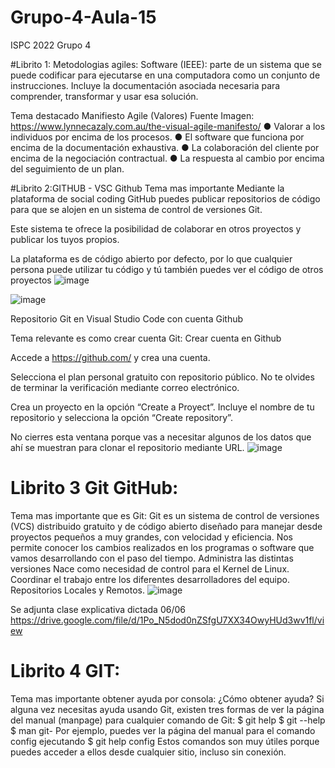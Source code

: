 # Grupo-4-Aula-15
ISPC 2022 Grupo 4

#Librito 1: Metodologias agiles:
Software (IEEE): parte de un sistema que se puede codificar para ejecutarse en una
computadora como un conjunto de instrucciones. Incluye la documentación asociada
necesaria para comprender, transformar y usar esa solución.


Tema destacado 
Manifiesto Agile (Valores)
Fuente Imagen: https://www.lynnecazaly.com.au/the-visual-agile-manifesto/
● Valorar a los individuos por encima de los procesos.
● El software que funciona por encima de la documentación exhaustiva.
● La colaboración del cliente por encima de la negociación contractual.
● La respuesta al cambio por encima del seguimiento de un plan.


#Librito 2:GITHUB - VSC
Github
Tema mas importante
Mediante la plataforma de social coding GitHub puedes publicar repositorios de código para que se alojen en un sistema de control de versiones Git. 

Este sistema te ofrece la posibilidad de colaborar en otros proyectos y publicar los tuyos propios. 

La plataforma es de código abierto por defecto, por lo que cualquier persona puede utilizar tu código y tú también puedes ver el código de otros proyectos
![image](https://user-images.githubusercontent.com/106833817/177074472-21bcb7dc-f4c6-4b91-bf86-ec16f959c6dd.png)

![image](https://user-images.githubusercontent.com/106833817/177074494-24da22b6-97ad-432b-b191-a513d1b2df35.png)

Repositorio Git en Visual Studio Code con cuenta Github

Tema relevante es como crear cuenta Git: Crear cuenta en Github

Accede a https://github.com/ y crea una cuenta. 

Selecciona el plan personal gratuito con repositorio público. No te olvides de terminar la verificación mediante correo electrónico. 

Crea un proyecto en la opción “Create a Proyect”. Incluye el nombre de tu repositorio y selecciona la opción “Create repository”. 

No cierres esta ventana porque vas a necesitar algunos de los datos que ahí se muestran para clonar el repositorio mediante URL. 
![image](https://user-images.githubusercontent.com/95329694/177075073-a9de1997-5c90-4c3e-b957-3953f8a302e3.png)

# Librito 3 Git GitHub:
Tema mas importante que es Git: Git es un sistema de control de versiones (VCS) distribuido gratuito y de código abierto diseñado para manejar desde proyectos pequeños a muy grandes, con velocidad y eficiencia.
Nos permite conocer los cambios realizados en los programas o software que vamos desarrollando con el paso del tiempo. Administra las distintas versiones
Nace como necesidad de control para el Kernel de Linux. 
Coordinar el trabajo entre los diferentes desarrolladores del equipo.
Repositorios Locales y Remotos.
![image](https://user-images.githubusercontent.com/95329694/177075575-55bf437c-6a09-4b6b-88ac-137114b1123a.png)

Se adjunta clase explicativa dictada 06/06
https://drive.google.com/file/d/1Po_N5dod0nZSfgU7XX34OwyHUd3wv1fl/view

# Librito 4 GIT:
Tema mas importante obtener ayuda por consola:
¿Cómo obtener ayuda?
Si alguna vez necesitas ayuda usando Git, existen tres formas de ver la página del
manual (manpage) para cualquier comando de Git:
$ git help <verb>
$ git <verb> --help
$ man git-<verb>
Por ejemplo, puedes ver la página del manual para el comando config ejecutando
$ git help config
Estos comandos son muy útiles porque puedes acceder a ellos desde cualquier sitio,
incluso sin conexión.
